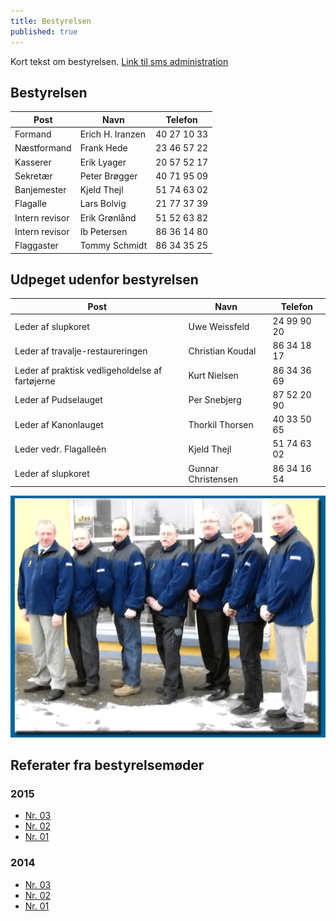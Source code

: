 ```yaml
---
title: Bestyrelsen
published: true
---
```


Kort tekst om bestyrelsen.
[Link til sms administration](http://wp.ebeltoftmarineforening.dk/)
## Bestyrelsen
Post              | Navn                  | Telefon     
----------------- | --------------------- | ------------
Formand           | Erich H. Iranzen  	  | 40 27 10 33 
Næstformand       | Frank Hede  		  | 23 46 57 22
Kasserer          | Erik Lyager  		  | 20 57 52 17 
Sekretær          | Peter Brøgger 		  | 40 71 95 09      
Banjemester       | Kjeld Thejl 		  | 51 74 63 02    
Flagalle 		  | Lars Bolvig     	  | 21 77 37 39
Intern revisor 	  | Erik Grønlånd     	  | 51 52 63 82
Intern revisor    | Ib Petersen     	  | 86 36 14 80
Flaggaster 		  | Tommy Schmidt     	  | 86 34 35 25

## Udpeget udenfor bestyrelsen
Post              							| Navn                  | Telefon     
----------------- 							| --------------------- | ------------
Leder af slupkoret           				| Uwe Weissfeld  	  	| 24 99 90 20
Leder af travalje-restaureringen            | Christian Koudal  	| 86 34 18 17
Leder af praktisk vedligeholdelse af fartøjerne | Kurt Nielsen  	| 86 34 36 69
Leder af Pudselauget          				| Per Snebjerg  	  	| 87 52 20 90
Leder af Kanonlauget           				| Thorkil Thorsen  	  	| 40 33 50 65
Leder vedr. Flagalleên           			| Kjeld Thejl  	  		| 51 74 63 02
Leder af slupkoret           				| Gunnar Christensen  	| 86 34 16 54 

![Bestyrelsen](/assets/img/bestyrelsen.gif)



## Referater fra bestyrelsemøder

### 2015
* [Nr. 03](http://www.grenaamarineforening.dk/programmer/best_moeder/2015/best_04_15.pdf)
* [Nr. 02](http://www.grenaamarineforening.dk/programmer/best_moeder/2015/best_04_15.pdf)
* [Nr. 01](http://www.grenaamarineforening.dk/programmer/best_moeder/2015/best_04_15.pdf)

### 2014
* [Nr. 03](http://www.grenaamarineforening.dk/programmer/best_moeder/2015/best_04_15.pdf)
* [Nr. 02](http://www.grenaamarineforening.dk/programmer/best_moeder/2015/best_04_15.pdf)
* [Nr. 01](http://www.grenaamarineforening.dk/programmer/best_moeder/2015/best_04_15.pdf)
